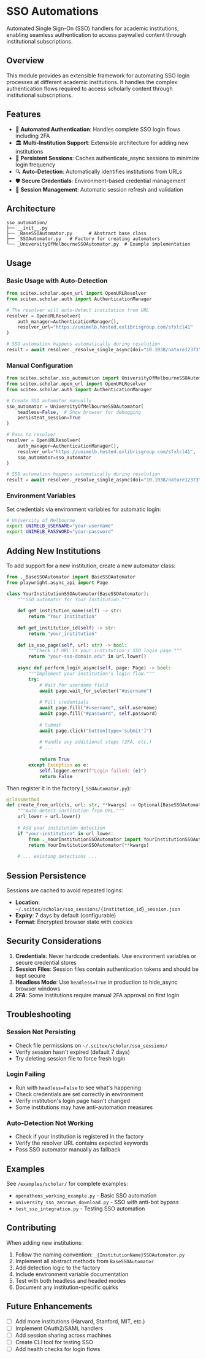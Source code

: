 <!-- ---
!-- Timestamp: 2025-07-31 17:24:28
!-- Author: ywatanabe
!-- File: /home/ywatanabe/proj/scitex_repo/src/scitex/scholar/sso_automation/README.md
!-- --- -->

# SSO Automations

Automated Single Sign-On (SSO) handlers for academic institutions, enabling seamless authentication to access paywalled content through institutional subscriptions.

## Overview

This module provides an extensible framework for automating SSO login processes at different academic institutions. It handles the complex authentication flows required to access scholarly content through institutional subscriptions.

## Features

- 🔐 **Automated Authentication**: Handles complete SSO login flows including 2FA
- 🏛️ **Multi-Institution Support**: Extensible architecture for adding new institutions
- 💾 **Persistent Sessions**: Caches authenticate_async sessions to minimize login frequency
- 🔍 **Auto-Detection**: Automatically identifies institutions from URLs
- 🛡️ **Secure Credentials**: Environment-based credential management
- 🔄 **Session Management**: Automatic session refresh and validation

## Architecture

```
sso_automation/
├── __init__.py
├── _BaseSSOAutomator.py      # Abstract base class
├── _SSOAutomator.py   # Factory for creating automators
└── _UniversityOfMelbourneSSOAutomator.py  # Example implementation
```

## Usage

### Basic Usage with Auto-Detection

```python
from scitex.scholar.open_url import OpenURLResolver
from scitex.scholar.auth import AuthenticationManager

# The resolver will auto-detect institution from URL
resolver = OpenURLResolver(
    auth_manager=AuthenticationManager(),
    resolver_url="https://unimelb.hosted.exlibrisgroup.com/sfxlcl41"
)

# SSO automation happens automatically during resolution
result = await resolver._resolve_single_async(doi="10.1038/nature12373")
```

### Manual Configuration

```python
from scitex.scholar.sso_automation import UniversityOfMelbourneSSOAutomator
from scitex.scholar.open_url import OpenURLResolver
from scitex.scholar.auth import AuthenticationManager

# Create SSO automator manually
sso_automator = UniversityOfMelbourneSSOAutomator(
    headless=False,  # Show browser for debugging
    persistent_session=True
)

# Pass to resolver
resolver = OpenURLResolver(
    auth_manager=AuthenticationManager(),
    resolver_url="https://unimelb.hosted.exlibrisgroup.com/sfxlcl41",
    sso_automator=sso_automator
)

# SSO automation happens automatically during resolution
result = await resolver._resolve_single_async(doi="10.1038/nature12373")

```

### Environment Variables

Set credentials via environment variables for automatic login:

```bash
# University of Melbourne
export UNIMELB_USERNAME="your-username"
export UNIMELB_PASSWORD="your-password"
```

## Adding New Institutions

To add support for a new institution, create a new automator class:

```python
from ._BaseSSOAutomator import BaseSSOAutomator
from playwright.async_api import Page

class YourInstitutionSSOAutomator(BaseSSOAutomator):
    """SSO automator for Your Institution."""
    
    def get_institution_name(self) -> str:
        return "Your Institution"
    
    def get_institution_id(self) -> str:
        return "your_institution"
    
    def is_sso_page(self, url: str) -> bool:
        """Check if URL is your institution's SSO login page."""
        return "your-sso-domain.edu" in url.lower()
    
    async def perform_login_async(self, page: Page) -> bool:
        """Implement your institution's login flow."""
        try:
            # Wait for username field
            await page.wait_for_selector("#username")
            
            # Fill credentials
            await page.fill("#username", self.username)
            await page.fill("#password", self.password)
            
            # Submit
            await page.click("button[type='submit']")
            
            # Handle any additional steps (2FA, etc.)
            # ...
            
            return True
        except Exception as e:
            self.logger.error(f"Login failed: {e}")
            return False
```

Then register it in the factory (`_SSOAutomator.py`):

```python
@classmethod
def create_from_url(cls, url: str, **kwargs) -> Optional[BaseSSOAutomator]:
    """Auto-detect institution from URL."""
    url_lower = url.lower()
    
    # Add your institution detection
    if "your-institution" in url_lower:
        from ._YourInstitutionSSOAutomator import YourInstitutionSSOAutomator
        return YourInstitutionSSOAutomator(**kwargs)
    
    # ... existing detections ...
```

## Session Persistence

Sessions are cached to avoid repeated logins:

- **Location**: `~/.scitex/scholar/sso_sessions/{institution_id}_session.json`
- **Expiry**: 7 days by default (configurable)
- **Format**: Encrypted browser state with cookies

## Security Considerations

1. **Credentials**: Never hardcode credentials. Use environment variables or secure credential stores
2. **Session Files**: Session files contain authentication tokens and should be kept secure
3. **Headless Mode**: Use `headless=True` in production to hide_async browser windows
4. **2FA**: Some institutions require manual 2FA approval on first login

## Troubleshooting

### Session Not Persisting
- Check file permissions on `~/.scitex/scholar/sso_sessions/`
- Verify session hasn't expired (default 7 days)
- Try deleting session file to force fresh login

### Login Failing
- Run with `headless=False` to see what's happening
- Check credentials are set correctly in environment
- Verify institution's login page hasn't changed
- Some institutions may have anti-automation measures

### Auto-Detection Not Working
- Check if your institution is registered in the factory
- Verify the resolver URL contains expected keywords
- Pass SSO automator manually as fallback

## Examples

See `/examples/scholar/` for complete examples:
- `openathens_working_example.py` - Basic SSO automation
- `university_sso_zenrows_download.py` - SSO with anti-bot bypass
- `test_sso_integration.py` - Testing SSO automation

## Contributing

When adding new institutions:
1. Follow the naming convention: `_{InstitutionName}SSOAutomator.py`
2. Implement all abstract methods from `BaseSSOAutomator`
3. Add detection logic to the factory
4. Include environment variable documentation
5. Test with both headless and headed modes
6. Document any institution-specific quirks

## Future Enhancements

- [ ] Add more institutions (Harvard, Stanford, MIT, etc.)
- [ ] Implement OAuth2/SAML handlers
- [ ] Add session sharing across machines
- [ ] Create CLI tool for testing SSO
- [ ] Add health checks for login flows

<!-- EOF -->